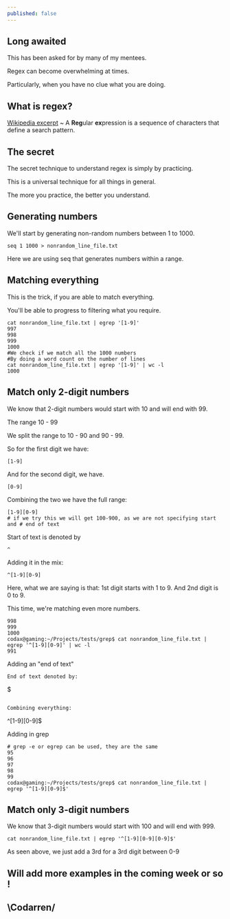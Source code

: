 ```yaml
---
published: false
---
```

## Long awaited

This has been asked for by many of my mentees.

Regex can become overwhelming at times.

Particularly, when you have no clue what you are doing.

## What is regex?
[Wikipedia excerpt](https://en.wikipedia.org/wiki/Regular_expression) ~ A **Reg**ular **ex**pression is a sequence of characters that define a search pattern.

## The secret
The secret technique to understand regex is simply by practicing.

This is a universal technique for all things in general.

The more you practice, the better you understand.

## Generating numbers
We'll start by generating non-random numbers between 1 to 1000.
```
seq 1 1000 > nonrandom_line_file.txt
```
Here we are using seq that generates numbers within a range.

## Matching everything
This is the trick, if you are able to match everything.

You'll be able to progress to filtering what you require.

```
cat nonrandom_line_file.txt | egrep '[1-9]'
997
998
999
1000
#We check if we match all the 1000 numbers
#By doing a word count on the number of lines
cat nonrandom_line_file.txt | egrep '[1-9]' | wc -l
1000
```
## Match only 2-digit numbers
We know that 2-digit numbers would start with 10
and will end with 99.

The range 10 - 99

We split the range to 10 - 90 and 90 - 99.

So for the first digit we have:
```
[1-9]
```
And for the second digit, we have.
```
[0-9]
```

Combining the two we have the full range:
```
[1-9][0-9]
# if we try this we will get 100-900, as we are not specifying start and # end of text
```

Start of text is denoted by
```
^
```

Adding it in the mix:
```
^[1-9][0-9]
```
Here, what we are saying is that:
1st digit starts with 1 to 9.
And 2nd digit is 0 to 9.

This time, we're matching even more numbers.
```
998
999
1000
codax@gaming:~/Projects/tests/grep$ cat nonrandom_line_file.txt | egrep '^[1-9][0-9]' | wc -l
991

```

Adding an "end of text"
```
End of text denoted by:
```
$
```

Combining everything:
```
^[1-9][0-9]$


Adding in grep

```
# grep -e or egrep can be used, they are the same
95
96
97
98
99
codax@gaming:~/Projects/tests/grep$ cat nonrandom_line_file.txt | egrep '^[1-9][0-9]$'
```

## Match only 3-digit numbers
We know that 3-digit numbers would start with 100
and will end with 999.
```
cat nonrandom_line_file.txt | egrep '^[1-9][0-9][0-9]$' 
```

As seen above, we just add a 3rd for a 3rd digit between 0-9

## Will add more examples in the coming week or so !
## \Codarren/
